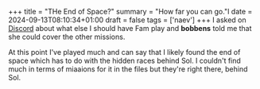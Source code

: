 +++
title = "THe End of Space?"
summary = "How far you can go."I
date = 2024-09-13T08:10:34+01:00
draft = false
tags = ['naev']
+++
I asked on [Discord](https://discord.com/) about what else I should have Fam play and **bobbens** told me that she could cover the other missions.

At this point I've played much and can say that I likely found the end of space which has to do with the hidden races behind Sol. I couldn't find much in terms of miaaions for it in the files but they're right there, behind Sol.
